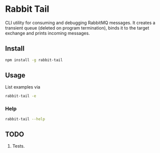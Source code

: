 # Rabbit Tail

CLI utility for consuming and debugging RabbitMQ messages. It creates a transient queue (deleted on program termination), binds it to the target exchange and prints incoming messages.

## Install

```sh
npm install -g rabbit-tail
```

## Usage

List examples via
```bash
rabbit-tail -e
```

### Help
```sh
rabbit-tail --help
```

## TODO

1. Tests.
